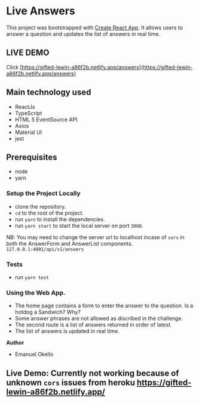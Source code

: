 # Live Answers

This project was bootstrapped with [Create React App](https://github.com/facebook/create-react-app).
It allows users to answer a question and updates the list of answers in real time.

## LIVE DEMO
Click [https://gifted-lewin-a86f2b.netlify.app/answers](https://gifted-lewin-a86f2b.netlify.app/answers)

## Main technology used
- ReactJs
- TypeScript
- HTML 5 EventSource API
- Axios
- Material UI
- jest
## Prerequisites
- node
- yarn

### Setup the Project Locally
- clone the repository.
- `cd` to the root of the project.
- run `yarn` to install the dependencies.
- run `yarn start` to start the local server on port `3000`.

NB: You may need to change the server url to localhost incase of `cors` in both the AnswerForm and AnswerList components. `127.0.0.1:4001/api/v1/answers`
### Tests
- run `yarn test`

### Using the Web App.
- The home page contains a form to enter the answer to the question. Is a hotdog a Sandwich? Why?
- Some answer phrases are not allowed as discribed in the challenge.
- The second route is a list of answers returned in order of latest.
- The list of answers is updated in real time.

**Author**
- Emanuel Okello

## Live Demo: Currently not working because of unknown `cors` issues from heroku https://gifted-lewin-a86f2b.netlify.app/
